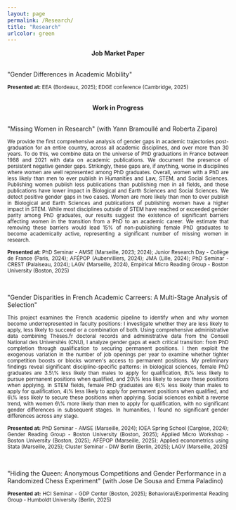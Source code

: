 ```yaml
---
layout: page
permalink: /Research/
title: "Research"
urlcolor: green
---
```

<div align="center">
 <b>Job Market Paper</b>
</div>
&nbsp;  

"Gender Differences in Academic Mobility" 

 
<p align="justify">
<sub> <b>Presented at:</b> EEA (Bordeaux, 2025); EDGE conference (Cambridge, 2025) </sub>

</p>
&nbsp;  


<div align="center">
 <b>Work in Progress</b>
</div>
&nbsp;  

"Missing Women in Research" (with Yann Bramoullé and Roberta Ziparo)
 <p align="justify">
<sub> We provide the first comprehensive analysis of gender gaps in academic trajectories post-graduation for an entire country, across all academic disciplines, and over more than 30 years. To do this, we combine data on the universe of PhD graduations in France between 1988 and 2021 with data on academic publications. We document the presence of persistent negative gender gaps. Strikingly, these gaps are, if anything, worse in disciplines where women are well represented among PhD graduates. Overall, women with a PhD are less likely than men to ever publish in Humanities and Law, STEM, and Social Sciences. Publishing women publish less publications than publishing men in all fields, and these publications have lower impact in Biological and Earth Sciences and Social Sciences. We detect positive gender gaps in two cases. Women are more likely than men to ever publish in Biological and Earth Sciences and publications of publishing women have a higher impact in STEM. While most disciplines outside of STEM have reached or exceeded gender parity among PhD graduates, our results suggest the existence of significant barriers affecting women in the transition from a PhD to an academic career. We estimate that removing these barriers would lead 15% of non-publishing female PhD graduates to become academically active, representing a significant number of missing women in research. </sub> 
</p>
 
<p align="justify">
<sub> <b>Presented at:</b> PhD Seminar - AMSE (Marseille, 2023; 2024); Junior Research Day - Collège de France (Paris, 2024); AFÉPOP (Aubervilliers, 2024); JMA (Lille, 2024); PhD Seminar - CREST (Palaiseau, 2024); LAGV (Marseille, 2024), Empirical Micro Reading Group - Boston University (Boston, 2025) </sub>

</p>
&nbsp;  


"Gender Disparities in French Academic Carreers: A Multi-Stage Analysis of Selection"

<p align="justify">
<sub> This project examines the French academic pipeline to identify when and why women become underrepresented in faculty positions: I investigate whether they are less likely to apply, less likely to succeed or a combination of both. Using comprehensive administrative data combining Thèses.fr doctoral records and administrative data from the Conseil National des Universités (CNU), I analyze gender gaps at each critical transition: from PhD completion through qualification to securing permanent positions. I then exploit the exogenous variation in the number of job openings per year to examine whether tighter competition boosts or blocks women's access to permanent positions. My preliminary findings reveal significant discipline-specific patterns: in biological sciences, female PhD graduates are 3.5\% less likely than males to apply for qualification, 8\% less likely to pursue permanent positions when qualified, and 20\% less likely to secure these positions when applying. In STEM fields, female PhD graduates are 6\% less likely than males to apply for qualification, 4\% less likely to apply for permanent positions when qualified, and 6\% less likely to secure these positions when applying. Social sciences exhibit a reverse trend, with women 6\% more likely than men to apply for qualification, with no significant gender differences in subsequent stages. In humanities, I found no significant gender differences across any stage.
</p>
<p align="justify">  
<sub> <b>Presented at:</b> PhD Seminar - AMSE (Marseille, 2024); IOEA Spring School (Cargèse, 2024); Gender Reading Group - Boston University (Boston, 2025); Applied Micro Workshop - Boston University (Boston, 2025); AFÉPOP (Marseille, 2025); Applied econometrics using Stata (Marseille, 2025); Cluster Seminar - DIW Berlin (Berlin, 2025); LAGV (Marseille, 2025) </sub>

</p>
&nbsp;  



"Hiding the Queen: Anonymous Competitions and Gender Performance in a Randomized Chess Experiment" (with Jose De Sousa and Emma Paladino)

<p align="justify">
<sub> <b>Presented at:</b> HCI Seminar - GDP Center (Boston, 2025); Behavioral/Experimental Reading Group - Humboldt University (Berlin, 2025)

